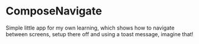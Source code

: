 # ComposeNavigate

Simple little app for my own learning, which shows how to navigate between screens,
setup there off and using a toast message, imagine that!
